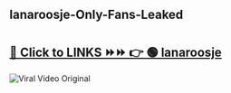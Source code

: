 
 ## lanaroosje-Only-Fans-Leaked

# <h2><a href="https://clipsfans.com/lanaroosje&ref=git">🔗 Click to LINKS ⏩⏩ 👉 🟢 lanaroosje </a></h2>

<a href="https://clipsfans.com/lanaroosje&ref=git" rel="nofollow" data-target="animated-image.originalLink"><img src="https://i.ibb.co.com/xMMVF88/686577567.gif" alt="Viral Video Original" style="max-width: 100%; display: inline-block;" data-target="animated-image.originalImage"></a>
